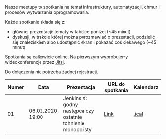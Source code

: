 Nasze meetupy to spotkania na temat infrastruktury, automatyzacji, chmur i procesów wytwarzania oprogramowania.

Każde spotkanie składa się z:

- głównej prezentacji: tematy w tabelce poniżej (~45 minut)
- dyskusji, w trakcie której można porozmawiać o prezentacji, podzielić się znaleziskiem albo udostępnić ekran i pokazać coś ciekawego (~45 minut)

Spotkania są całkowicie online. Na pierwszym wypróbujemy wideokonferencję przez [Jitsi](https://meet.jit.si/).

Do dołączenia nie potrzeba żadnej rejestracji.

| Numer | Data              | Prezentacja                                                  | URL do spotkania                                      | Kalendarz                                                     |
|-------|-------------------|--------------------------------------------------------------|-------------------------------------------------------|---------------------------------------------------------------|
| 01    | 06.02.2020  19:00 | Jenkins X: godny następca czy ostatnie tchnienie monopolisty | [Link](https://meet.jit.si/NineFivesLabsDevOpsDinner) | [.ical](../static/Nine_Fives_Labs_Thursday_DevOps_Dinner.ics) |

